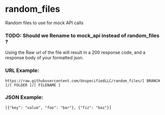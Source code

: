 # random_files
Random files to use for mock API calls

### TODO: Should we Rename to mock_api instead of random_files ?

Using the Raw url of the file will result in a 200 response code, and a response body of your formatted json.

### URL Example:
`https://raw.githubusercontent.com/UnspecifiedLLC/random_files/[ BRANCH ]/[ FOLDER ]/[ FILENAME ]`

### JSON Example:
`[{"key": "value", "foo": "bar"}, {"fiz": "baz"}]`

